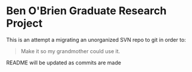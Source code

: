 Ben O'Brien Graduate Research Project
======================================

This is an attempt a migrating an unorganized SVN repo to git in order to:

>Make it so my grandmother could use it.

README will be updated as commits are made
